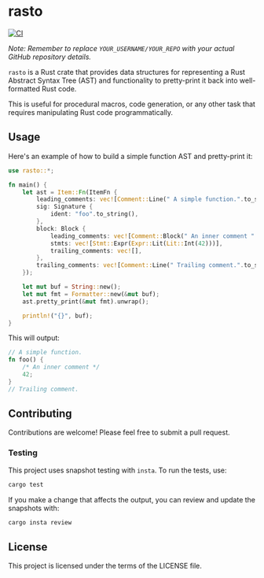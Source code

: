 # rasto

[![CI](https://github.com/YOUR_USERNAME/YOUR_REPO/actions/workflows/ci.yml/badge.svg)](https://github.com/YOUR_USERNAME/YOUR_REPO/actions/workflows/ci.yml)

_Note: Remember to replace `YOUR_USERNAME/YOUR_REPO` with your actual GitHub repository details._

`rasto` is a Rust crate that provides data structures for representing a Rust Abstract Syntax Tree (AST) and functionality to pretty-print it back into well-formatted Rust code.

This is useful for procedural macros, code generation, or any other task that requires manipulating Rust code programmatically.

## Usage

Here's an example of how to build a simple function AST and pretty-print it:

```rust
use rasto::*;

fn main() {
    let ast = Item::Fn(ItemFn {
        leading_comments: vec![Comment::Line(" A simple function.".to_string())],
        sig: Signature {
            ident: "foo".to_string(),
        },
        block: Block {
            leading_comments: vec![Comment::Block(" An inner comment ".to_string())],
            stmts: vec![Stmt::Expr(Expr::Lit(Lit::Int(42)))],
            trailing_comments: vec![],
        },
        trailing_comments: vec![Comment::Line(" Trailing comment.".to_string())],
    });

    let mut buf = String::new();
    let mut fmt = Formatter::new(&mut buf);
    ast.pretty_print(&mut fmt).unwrap();

    println!("{}", buf);
}
```

This will output:

```rust
// A simple function.
fn foo() {
    /* An inner comment */
    42;
}
// Trailing comment.
```

## Contributing

Contributions are welcome! Please feel free to submit a pull request.

### Testing

This project uses snapshot testing with `insta`. To run the tests, use:

```bash
cargo test
```

If you make a change that affects the output, you can review and update the snapshots with:

```bash
cargo insta review
```

## License

This project is licensed under the terms of the LICENSE file.
